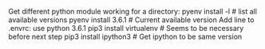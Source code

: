 Get different python module working for a directory:
  pyenv install -l    # list all available versions
  pyenv install 3.6.1 # Current available version
  Add line to .envrc:
    use python 3.6.1
  pip3 install virtualenv # Seems to be necessary before next step
  pip3 install ipython3   # Get ipython to be same version

